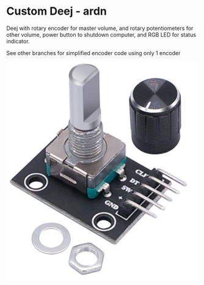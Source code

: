 # Custom Deej - ardn
Deej with rotary encoder for master volume, and rotary potentiometers for other volume, power button to shutdown computer, and RGB LED for status indicator.

See other branches for simplified encoder code using only 1 encoder

![Image](Encoder_img.png)
